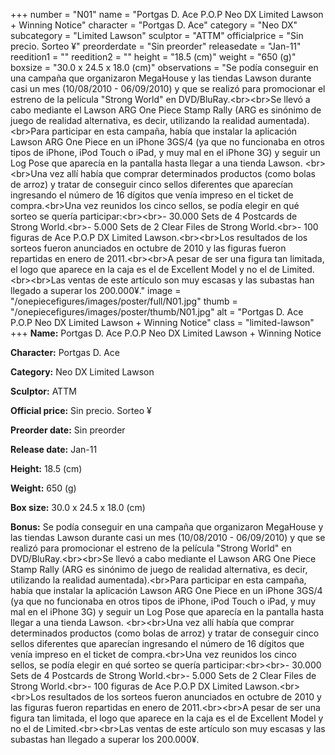 +++
number = "N01"
name = "Portgas D. Ace P.O.P Neo DX Limited Lawson &#43; Winning Notice"
character = "Portgas D. Ace"
category = "Neo DX"
subcategory = "Limited Lawson"
sculptor = "ATTM"
officialprice = "Sin precio. Sorteo ¥"
preorderdate = "Sin preorder"
releasedate = "Jan-11"
reedition1 = ""
reedition2 = ""
height = "18.5 (cm)"
weight = "650 (g)"
boxsize = "30.0 x 24.5 x 18.0 (cm)"
observations = "Se podía conseguir en una campaña que organizaron MegaHouse y las tiendas Lawson durante casi un mes (10/08/2010 - 06/09/2010) y que se realizó para promocionar el estreno de la película &#34;Strong World&#34; en DVD/BluRay.&lt;br&gt;&lt;br&gt;Se llevó a cabo mediante el Lawson ARG One Piece Stamp Rally (ARG es sinónimo de juego de realidad alternativa, es decir, utilizando la realidad aumentada).&lt;br&gt;Para participar en esta campaña, había que instalar la aplicación Lawson ARG One Piece en un iPhone 3GS/4 (ya que no funcionaba en otros tipos de iPhone, iPod Touch o iPad, y muy mal en el iPhone 3G) y seguir un Log Pose que aparecía en la pantalla hasta llegar a una tienda Lawson. &lt;br&gt;&lt;br&gt;Una vez allí había que comprar determinados productos (como bolas de arroz) y tratar de conseguir cinco sellos diferentes que aparecían ingresando el número de 16 dígitos que venía impreso en el ticket de compra.&lt;br&gt;Una vez reunidos los cinco sellos, se podía elegir en qué sorteo se quería participar:&lt;br&gt;&lt;br&gt;- 30.000 Sets de 4 Postcards de Strong World.&lt;br&gt;- 5.000 Sets de 2 Clear Files de Strong World.&lt;br&gt;- 100 figuras de Ace P.O.P DX Limited Lawson.&lt;br&gt;&lt;br&gt;Los resultados de los sorteos fueron anunciados en octubre de 2010 y las figuras fueron repartidas en enero de 2011.&lt;br&gt;&lt;br&gt;A pesar de ser una figura tan limitada, el logo que aparece en la caja es el de Excellent Model y no el de Limited.&lt;br&gt;&lt;br&gt;Las ventas de este artículo son muy escasas y las subastas han llegado a superar los 200.000¥."
image = "/onepiecefigures/images/poster/full/N01.jpg"
thumb = "/onepiecefigures/images/poster/thumb/N01.jpg"
alt = "Portgas D. Ace P.O.P Neo DX Limited Lawson &#43; Winning Notice"
class = "limited-lawson"
+++
**Name:** Portgas D. Ace P.O.P Neo DX Limited Lawson &#43; Winning Notice

**Character:** Portgas D. Ace

**Category:** Neo DX  Limited Lawson 

**Sculptor:** ATTM

**Official price:** Sin precio. Sorteo ¥

**Preorder date:** Sin preorder

**Release date:** Jan-11

**Height:** 18.5 (cm)

**Weight:** 650 (g)

**Box size:** 30.0 x 24.5 x 18.0 (cm)

**Bonus:** Se podía conseguir en una campaña que organizaron MegaHouse y las tiendas Lawson durante casi un mes (10/08/2010 - 06/09/2010) y que se realizó para promocionar el estreno de la película &#34;Strong World&#34; en DVD/BluRay.&lt;br&gt;&lt;br&gt;Se llevó a cabo mediante el Lawson ARG One Piece Stamp Rally (ARG es sinónimo de juego de realidad alternativa, es decir, utilizando la realidad aumentada).&lt;br&gt;Para participar en esta campaña, había que instalar la aplicación Lawson ARG One Piece en un iPhone 3GS/4 (ya que no funcionaba en otros tipos de iPhone, iPod Touch o iPad, y muy mal en el iPhone 3G) y seguir un Log Pose que aparecía en la pantalla hasta llegar a una tienda Lawson. &lt;br&gt;&lt;br&gt;Una vez allí había que comprar determinados productos (como bolas de arroz) y tratar de conseguir cinco sellos diferentes que aparecían ingresando el número de 16 dígitos que venía impreso en el ticket de compra.&lt;br&gt;Una vez reunidos los cinco sellos, se podía elegir en qué sorteo se quería participar:&lt;br&gt;&lt;br&gt;- 30.000 Sets de 4 Postcards de Strong World.&lt;br&gt;- 5.000 Sets de 2 Clear Files de Strong World.&lt;br&gt;- 100 figuras de Ace P.O.P DX Limited Lawson.&lt;br&gt;&lt;br&gt;Los resultados de los sorteos fueron anunciados en octubre de 2010 y las figuras fueron repartidas en enero de 2011.&lt;br&gt;&lt;br&gt;A pesar de ser una figura tan limitada, el logo que aparece en la caja es el de Excellent Model y no el de Limited.&lt;br&gt;&lt;br&gt;Las ventas de este artículo son muy escasas y las subastas han llegado a superar los 200.000¥.